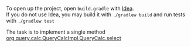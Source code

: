 To open up the project, open `build.gradle` with  [Idea](https://www.jetbrains.com/idea/download/).  
If you do not use Idea, you may build it with `./gradlew build` and run tests with `./gradlew test` 

The task is to implement a single method [org.query.calc.QueryCalcImpl.QueryCalc.select](src/main/java/org/query/calc/QueryCalcImpl.java)
